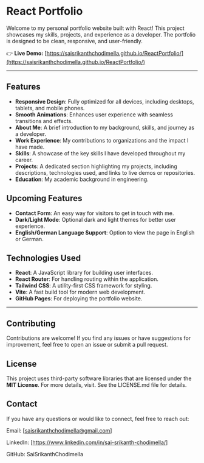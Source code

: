# React Portfolio

Welcome to my personal portfolio website built with React! This project showcases my skills, projects, and experience as a developer. The portfolio is designed to be clean, responsive, and user-friendly.

👉 **Live Demo:** [https://saisrikanthchodimella.github.io/ReactPortfolio/](https://saisrikanthchodimella.github.io/ReactPortfolio/)

---

## Features

- **Responsive Design**: Fully optimized for all devices, including desktops, tablets, and mobile phones.  
- **Smooth Animations**: Enhances user experience with seamless transitions and effects.  
- **About Me**: A brief introduction to my background, skills, and journey as a developer.  
- **Work Experience**: My contributions to organizations and the impact I have made.  
- **Skills**: A showcase of the key skills I have developed throughout my career.  
- **Projects**: A dedicated section highlighting my projects, including descriptions, technologies used, and links to live demos or repositories.  
- **Education**: My academic background in engineering.  


## Upcoming Features

- **Contact Form**: An easy way for visitors to get in touch with me.
- **Dark/Light Mode**: Optional dark and light themes for better user experience.
- **English/German Language Support**: Option to view the page in English or German.
  
## Technologies Used

- **React**: A JavaScript library for building user interfaces.
- **React Router**: For handling routing within the application.
- **Tailwind CSS**: A utility-first CSS framework for styling.
- **Vite**: A fast build tool for modern web development.
- **GitHub Pages**: For deploying the portfolio website.

---

## Contributing
Contributions are welcome! If you find any issues or have suggestions for improvement, feel free to open an issue or submit a pull request.

## License
This project uses third-party software libraries that are licensed under the **MIT License**. For more details, visit. See the LICENSE.md file for details.

## Contact
If you have any questions or would like to connect, feel free to reach out:

Email: [saisrikanthchodimella@gmail.com]

LinkedIn: [https://www.linkedin.com/in/sai-srikanth-chodimella/]

GitHub: SaiSrikanthChodimella

